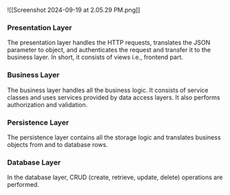 ![[Screenshot 2024-09-19 at 2.05.29 PM.png]]

### **Presentation Layer** 

The presentation layer handles the HTTP requests, translates the JSON parameter to object, and authenticates the request and transfer it to the business layer. In short, it consists of views i.e., frontend part.

### **Business Layer**

The business layer handles all the business logic. It consists of service classes and uses services provided by data access layers. It also performs authorization and validation.

### **Persistence Layer**

The persistence layer contains all the storage logic and translates business objects from and to database rows.

### **Database Layer** 

In the database layer, CRUD (create, retrieve, update, delete) operations are performed.